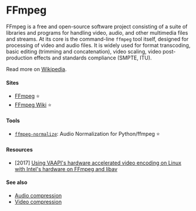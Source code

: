 # FFmpeg

FFmpeg is a free and open-source software project consisting of a suite of libraries and programs for handling video, audio, and other multimedia files and streams. At its core is the command-line `ffmpeg` tool itself, designed for processing of video and audio files. It is widely used for format transcoding, basic editing (trimming and concatenation), video scaling, video post-production effects and standards compliance (SMPTE, ITU).

Read more on [Wikipedia](https://en.wikipedia.org/wiki/FFmpeg).

#### Sites
- [FFmpeg](https://www.ffmpeg.org) ⭐
- [FFmpeg Wiki](https://trac.ffmpeg.org) ⭐

#### Tools
- [`ffmpeg-normalize`](https://github.com/slhck/ffmpeg-normalize): Audio Normalization for Python/ffmpeg ⭐

#### Resources
- [2017] [Using VAAPI's hardware accelerated video encoding on Linux with Intel's hardware on FFmpeg and libav](https://gist.github.com/Brainiarc7/95c9338a737aa36d9bb2931bed379219)

#### See also
- [Audio compression](audio-compression.md)
- [Video compression](video-compression.md)
